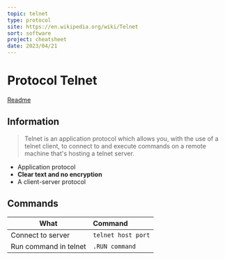 ```yaml
---
topic: telnet
type: protocol
site: https://en.wikipedia.org/wiki/Telnet
sort: software
project: cheatsheet
date: 2023/04/21
---
```


# Protocol Telnet
[Readme](../README.md)
## Information

> Telnet is an application protocol which allows you, with the use of a telnet client, to connect to and execute commands on a remote machine that's hosting a telnet server. 

- Application protocol
- **Clear text and no encryption**
- A client-server protocol 

## Commands

| What                  | Command                |
| --------------------- | :--------------------- |
| Connect to server     | ```telnet host port``` |
| Run command in telnet | ```.RUN command```     |

